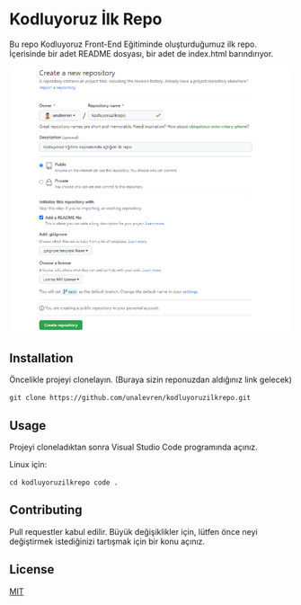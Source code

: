# Kodluyoruz İlk Repo



Bu repo Kodluyoruz Front-End Eğitiminde oluşturduğumuz ilk repo. İçerisinde bir adet README dosyası, bir adet de index.html barındırıyor.

![repo-creation](1.png)

## Installation



Öncelikle projeyi clonelayın. (Buraya sizin reponuzdan aldığınız link gelecek)

`git clone https://github.com/unalevren/kodluyoruzilkrepo.git`



## Usage



Projeyi cloneladıktan sonra Visual Studio Code programında açınız.

Linux için:

`cd kodluyoruzilkrepo code .`

## Contributing



Pull requestler kabul edilir. Büyük değişiklikler için, lütfen önce neyi değiştirmek istediğinizi tartışmak için bir konu açınız.

## License



[MIT](https://choosealicense.com/licenses/mit/)
